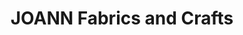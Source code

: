 ---
title: "JOANN Fabrics and Crafts"
url: /rivers-edge-mall/joann-fabrics-and-crafts/
shop: Basteln
---
